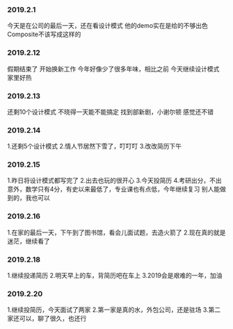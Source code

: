 ### 2019.2.1
今天是在公司的最后一天，还在看设计模式
他的demo实在是给的不够出色
Composite不该写成这样的

### 2019.2.12
假期结束了
开始换新工作
今年好像少了很多年味，相比之前
今天继续设计模式
家里好热

### 2019.2.13
还剩10个设计模式
不晓得一天能不能搞定
找到部新剧，小谢尔顿
感觉还不错

### 2019.2.14
1.还剩5个设计模式
2.情人节居然下雪了，叮叮叮
3.改改简历下午

### 2019.2.15
1.昨日将设计模式都写完了
2.出去也玩的很开心
3.今天投简历
4.考研出分，不出意外，数学只有4分，有史以来最低了，专业课也有点低，今年继续复习
  别人能做到的，我也可以

### 2019.2.16
1.在家的最后一天，下午到了图书馆，看会儿面试题，去造火箭了
2.现在真的就是迷茫，继续看了

### 2019.2.18
1.继续投递简历
2.明天早上的车，背简历吧在车上
3.2019会是艰难的一年，加油

### 2019.2.20
1.继续投简历，今天面试了两家
2.第一家是真的水，外包公司，还是驻场
3.第二家还可以，聊了很久，也还行

